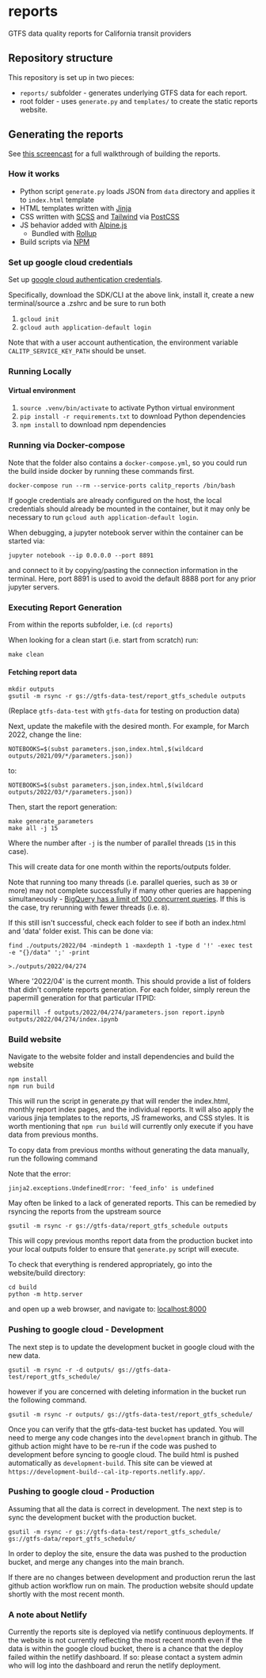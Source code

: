 # reports

GTFS data quality reports for California transit providers

## Repository structure

This repository is set up in two pieces:

- `reports/` subfolder - generates underlying GTFS data for each report.
- root folder - uses `generate.py` and `templates/` to create the static reports website.

## Generating the reports

See [this screencast](https://www.loom.com/share/b45317053ff54b9fbb46b8159947c379) for a full walkthrough of building the reports.

### How it works

- Python script `generate.py` loads JSON from `data` directory and applies it to `index.html` template
- HTML templates written with [Jinja](https://jinja.palletsprojects.com/en/3.0.x/)
- CSS written with [SCSS](https://sass-lang.com/documentation/syntax#scss) and [Tailwind](https://tailwindcss.com/docs) via [PostCSS](https://postcss.org/)
- JS behavior added with [Alpine.js](https://alpinejs.dev)
  - Bundled with [Rollup](https://rollupjs.org/guide/en/)
- Build scripts via [NPM](https://www.npmjs.com/)

### Set up google cloud credentials

Set up [google cloud authentication credentials](https://cloud.google.com/docs/authentication/getting-started).

Specifically, download the SDK/CLI at the above link, install it, create a new terminal/source a .zshrc and be sure to run both

1. `gcloud init`
2. `gcloud auth application-default login`

Note that with a user account authentication, the environment variable `CALITP_SERVICE_KEY_PATH` should be unset.

### Running Locally

#### Virtual environment

1. `source .venv/bin/activate` to activate Python virtual environment
2. `pip install -r requirements.txt` to download Python dependencies
3. `npm install` to download npm dependencies

### Running via Docker-compose

Note that the folder also contains a `docker-compose.yml`, so you could run
the build inside docker by running these commands first.

```shell
docker-compose run --rm --service-ports calitp_reports /bin/bash
```

If google credentials are already configured on the host, the local credentials should already be mounted in the container, but it may only be necessary to run `gcloud auth application-default login`. 

When debugging, a jupyter notebook server within the container can be started via:

```shell
jupyter notebook --ip 0.0.0.0 --port 8891
```

and connect to it by copying/pasting the connection information in the terminal.
Here, port 8891 is used to avoid the default 8888 port for any prior jupyter servers.

### Executing Report Generation

From within the reports subfolder, i.e. (`cd reports`)

When looking for a clean start (i.e. start from scratch) run:

```python
make clean
```

#### Fetching report data

```shell
mkdir outputs
gsutil -m rsync -r gs://gtfs-data-test/report_gtfs_schedule outputs
```

 (Replace `gtfs-data-test` with `gtfs-data` for testing on production data)

Next, update the makefile with the desired month. For example, for March 2022, change the line:

```shell
NOTEBOOKS=$(subst parameters.json,index.html,$(wildcard outputs/2021/09/*/parameters.json))
```

to:

```shell
NOTEBOOKS=$(subst parameters.json,index.html,$(wildcard outputs/2022/03/*/parameters.json))
```

Then, start the report generation:

```shell
make generate_parameters
make all -j 15
```
Where the number after `-j` is the number of parallel threads (`15` in this case). 

This will create data for one month within the reports/outputs folder.

Note that running too many threads (i.e. parallel queries, such as `30` or more) may not complete successfully if many other queries are happening simultaneously - [BigQuery has a limit of 100 concurrent queries](https://cloud.google.com/bigquery/quotas). If this is the case, try rerunning with fewer threads (i.e. `8`).

If this still isn't successful, check each folder to see if both an index.html and 'data' folder exist. This can be done via:
```shell
find ./outputs/2022/04 -mindepth 1 -maxdepth 1 -type d '!' -exec test -e "{}/data" ';' -print

>./outputs/2022/04/274
```
Where '2022/04' is the current month. This should provide a list of folders that didn't complete reports generation. For each folder, simply rereun the papermill generation for that particular ITPID:
```shell
papermill -f outputs/2022/04/274/parameters.json report.ipynb outputs/2022/04/274/index.ipynb
```



### Build website

Navigate to the website folder and install dependencies and build the website

```shell
npm install 
npm run build
```

This will run the script in generate.py that will render the index.html, monthly report index pages, and the individual reports. It will also apply the various jinja templates to the reports, JS frameworks, and CSS styles. It is worth mentioning that `npm run build` will currently only execute if you have data from previous months.

To copy data from previous months without generating the data manually, run the following command

Note that the error:
```shell
jinja2.exceptions.UndefinedError: 'feed_info' is undefined
```
May often be linked to a lack of generated reports. This can be remedied by rsyncing the reports from the upstream source

```shell
gsutil -m rsync -r gs://gtfs-data/report_gtfs_schedule outputs
```

This will copy previous months report data from the production bucket into your local outputs folder to ensure that `generate.py` script will execute.

To check that everything is rendered appropriately, go into the website/build directory:

 ```shell
cd build
python -m http.server
```
and open up a web browser, and navigate to:
[localhost:8000](localhost:8000)

### Pushing to google cloud - Development

The next step is to update the development bucket in google cloud with the new data.

```shell
gsutil -m rsync -r -d outputs/ gs://gtfs-data-test/report_gtfs_schedule/
```

however if you are concerned with deleting information in the bucket run the following command.

```shell
gsutil -m rsync -r outputs/ gs://gtfs-data-test/report_gtfs_schedule/
```

Once you can verify that the gtfs-data-test bucket has updated. You will need to merge any code changes into the `development` branch in github. The github action might have to be re-run if the code was pushed to development before syncing to google cloud.  The build html is pushed automatically as `development-build`.
This site can be viewed at `https://development-build--cal-itp-reports.netlify.app/`.

### Pushing to google cloud - Production

Assuming that all the data is correct in development. The next step is to sync the development bucket with the production bucket.

```shell
gsutil -m rsync -r gs://gtfs-data-test/report_gtfs_schedule/ gs://gtfs-data/report_gtfs_schedule/
```

In order to deploy the site, ensure the data was pushed to the production bucket,
and merge any changes into the main branch.

If there are no changes between development and production rerun the last github action workflow run on main.
The production website should update shortly with the most recent month.

### A note about Netlify

Currently the reports site is deployed via netlify continuous deployments. If the website is not currently reflecting the most recent month even if the data is within the google cloud bucket, there is a chance that the deploy failed within the netlify dashboard. If so: please contact a system admin who will log into the dashboard and rerun the netlify deployment.
